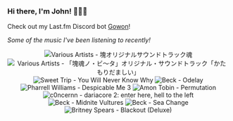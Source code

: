 ### Hi there, I'm John! 🏄🏻‍♂️

Check out my Last.fm Discord bot [Gowon](http://gowon.ca)!

_Some of the music I've been listening to recently!_


<!-- lastfm -->
<p align="center"><img src="https://lastfm.freetls.fastly.net/i/u/64s/7426648a1809c5c3c99b9341d03b7954.jpg" title="Various Artists - 塊オリジナルサウンドトラック魂"> <img src="https://lastfm.freetls.fastly.net/i/u/64s/9f9d21320adc3cf97bf953e308ecd18f.jpg" title="Various Artists - 「塊魂ノ・ビ〜タ」オリジナル・サウンドトラック「かたもりだましい」"> <img src="https://lastfm.freetls.fastly.net/i/u/64s/8a57f395a7b21653e569012419d602d6.jpg" title="Sweet Trip - You Will Never Know Why"> <img src="https://lastfm.freetls.fastly.net/i/u/64s/8381e54db1d4b669bb6baedc68180503.jpg" title="Beck - Odelay"> <img src="https://lastfm.freetls.fastly.net/i/u/64s/43558df50308816c9b9f76404fc35ba9.jpg" title="Pharrell Williams - Despicable Me 3"> <img src="https://lastfm.freetls.fastly.net/i/u/64s/7963978124c87b5120f9b2eff4a74228.jpg" title="Amon Tobin - Permutation"> <img src="https://lastfm.freetls.fastly.net/i/u/64s/bc31b870bd428ba37802a5a72f3c3b8f.jpg" title="c0ncernn - dariacore 2: enter here, hell to the left"> <img src="https://lastfm.freetls.fastly.net/i/u/64s/458760ad7889b0019bee0403fce9629f.png" title="Beck - Midnite Vultures"> <img src="https://lastfm.freetls.fastly.net/i/u/64s/453dd16dd7b18709393b2e1a9b856802.jpg" title="Beck - Sea Change"> <img src="https://lastfm.freetls.fastly.net/i/u/64s/a4396ec50906f1b422f1ac88e7a360df.jpg" title="Britney Spears - Blackout (Deluxe)"> </p>

